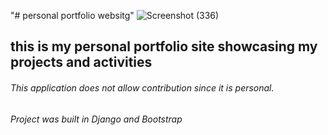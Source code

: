 "# personal portfolio websitg" 
![Screenshot (336)](https://user-images.githubusercontent.com/92609667/199617894-286a9e5e-374d-41c8-9b50-502a4132862b.png)


## this is my personal portfolio site showcasing my projects and activities

###### This application does not allow contribution since it is personal.
###### Project was built in Django and Bootstrap
